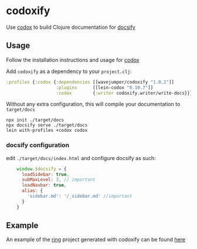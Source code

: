 # codoxify

Use [codox](https://github.com/weavejester/codox) to build Clojure documentation for [docsify](https://github.com/docsifyjs/docsify)

## Usage

Follow the installation instructions and usage for [codox](https://github.com/weavejester/codox)

Add `codoxify` as a dependency to your `project.clj`:

```clojure
:profiles {:codox {:dependencies [[wavejumper/codoxify "1.0.2"]]
                   :plugins      [[lein-codox "0.10.7"]]
                   :codox        {:writer codoxify.writer/write-docs}}}
```

Without any extra configuration, this will compile your documentation to `target/docs`

```
npx init ./target/docs
npx docsify serve ./target/docs
lein with-profiles +codox codox
```

### docsify configuration

edit `./target/docs/index.html` and configure docsify as such:

```javascript
    window.$docsify = {
      loadSidebar: true,
      subMaxLevel: 3, // important
      loadNavbar: true,
      alias: {
        'sidebar.md': '/_sidebar.md' //important
      }
    }
```

## Example

An example of the [ring](https://github.com/ring-clojure/ring) project generated with codoxify can be found [here](https://tscrowley.dev/codoxify/)
